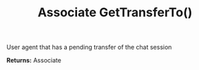 ﻿---
uid: crmscript_ref_NSChatSessionEntity_GetTransferTo
title: Associate GetTransferTo()
intellisense: NSChatSessionEntity.GetTransferTo
keywords: NSChatSessionEntity, GetTransferTo
so.topic: reference
---

User agent that has a pending transfer of the chat session

**Returns:** Associate


